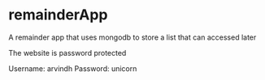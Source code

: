 # remainderApp
A remainder app that uses mongodb to store a list that can accessed later

The website is password protected

Username: arvindh
Password: unicorn
